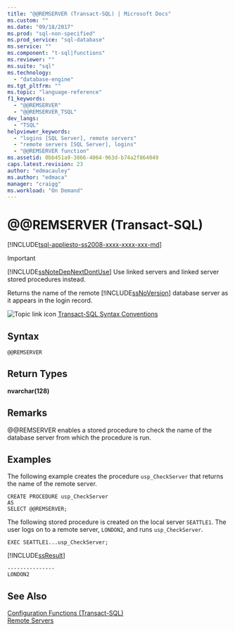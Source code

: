 ```yaml
---
title: "@@REMSERVER (Transact-SQL) | Microsoft Docs"
ms.custom: ""
ms.date: "09/18/2017"
ms.prod: "sql-non-specified"
ms.prod_service: "sql-database"
ms.service: ""
ms.component: "t-sql|functions"
ms.reviewer: ""
ms.suite: "sql"
ms.technology: 
  - "database-engine"
ms.tgt_pltfrm: ""
ms.topic: "language-reference"
f1_keywords: 
  - "@@REMSERVER"
  - "@@REMSERVER_TSQL"
dev_langs: 
  - "TSQL"
helpviewer_keywords: 
  - "logins [SQL Server], remote servers"
  - "remote servers [SQL Server], logins"
  - "@@REMSERVER function"
ms.assetid: 0bb451a9-3866-4064-963d-b74a2f864049
caps.latest.revision: 23
author: "edmacauley"
ms.author: "edmaca"
manager: "craigg"
ms.workload: "On Demand"
---
```

# &#x40;&#x40;REMSERVER (Transact-SQL)
[!INCLUDE[tsql-appliesto-ss2008-xxxx-xxxx-xxx-md](../../includes/tsql-appliesto-ss2008-xxxx-xxxx-xxx-md.md)]

    
> [!IMPORTANT]  
>  [!INCLUDE[ssNoteDepNextDontUse](../../includes/ssnotedepnextdontuse-md.md)] Use linked servers and linked server stored procedures instead.  
  
 Returns the name of the remote [!INCLUDE[ssNoVersion](../../includes/ssnoversion-md.md)] database server as it appears in the login record.  
  
 ![Topic link icon](../../database-engine/configure-windows/media/topic-link.gif "Topic link icon") [Transact-SQL Syntax Conventions](../../t-sql/language-elements/transact-sql-syntax-conventions-transact-sql.md)  
  
## Syntax  
  
```  
@@REMSERVER  
```  
  
## Return Types  
 **nvarchar(128)**  
  
## Remarks  
 @@REMSERVER enables a stored procedure to check the name of the database server from which the procedure is run.  
  
## Examples  
 The following example creates the procedure `usp_CheckServer` that returns the name of the remote server.  
  
```  
CREATE PROCEDURE usp_CheckServer  
AS  
SELECT @@REMSERVER;  
```  
  
 The following stored procedure is created on the local server `SEATTLE1`. The user logs on to a remote server, `LONDON2`, and runs `usp_CheckServer`.  
  
```  
EXEC SEATTLE1...usp_CheckServer;  
```  
  
 [!INCLUDE[ssResult](../../includes/ssresult-md.md)]  
  
```  
---------------  
LONDON2  
```  
  
## See Also  
 [Configuration Functions &#40;Transact-SQL&#41;](../../t-sql/functions/configuration-functions-transact-sql.md)   
 [Remote Servers](../../database-engine/configure-windows/remote-servers.md)  
  
  

